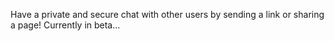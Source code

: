 Have a private and secure chat with other users by sending a link or sharing a page! Currently in beta...
